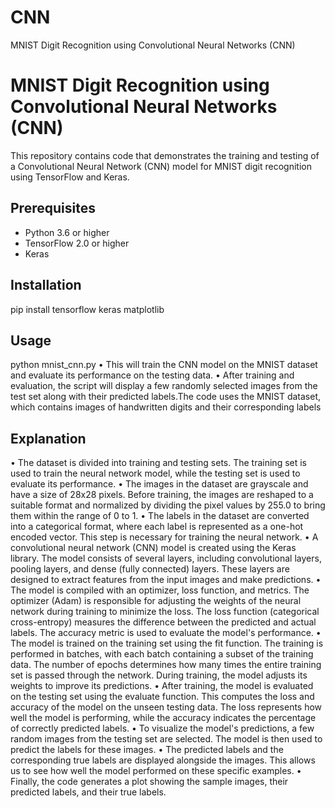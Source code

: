 # CNN
MNIST Digit Recognition using Convolutional Neural Networks (CNN)
# MNIST Digit Recognition using Convolutional Neural Networks (CNN)

This repository contains code that demonstrates the training and testing of a Convolutional Neural Network (CNN) model for MNIST digit recognition using TensorFlow and Keras.

## Prerequisites

- Python 3.6 or higher
- TensorFlow 2.0 or higher
- Keras

## Installation
pip install tensorflow keras matplotlib
## Usage
python mnist_cnn.py
•	This will train the CNN model on the MNIST dataset and evaluate its performance on the testing data.
•	After training and evaluation, the script will display a few randomly selected images from the test set along with their predicted labels.The code uses the MNIST dataset, which contains images of handwritten digits and their corresponding labels
## Explanation
•	The dataset is divided into training and testing sets. The training set is used to train the neural network model, while the testing set is used to evaluate its performance.
•	The images in the dataset are grayscale and have a size of 28x28 pixels. Before training, the images are reshaped to a suitable format and normalized by dividing the pixel values by 255.0 to bring them within the range of 0 to 1.
•	The labels in the dataset are converted into a categorical format, where each label is represented as a one-hot encoded vector. This step is necessary for training the neural network.
•	A convolutional neural network (CNN) model is created using the Keras library. The model consists of several layers, including convolutional layers, pooling layers, and dense (fully connected) layers. These layers are designed to extract features from the input images and make predictions.
•	The model is compiled with an optimizer, loss function, and metrics. The optimizer (Adam) is responsible for adjusting the weights of the neural network during training to minimize the loss. The loss function (categorical cross-entropy) measures the difference between the predicted and actual labels. The accuracy metric is used to evaluate the model's performance.
•	The model is trained on the training set using the fit function. The training is performed in batches, with each batch containing a subset of the training data. The number of epochs determines how many times the entire training set is passed through the network. During training, the model adjusts its weights to improve its predictions.
•	After training, the model is evaluated on the testing set using the evaluate function. This computes the loss and accuracy of the model on the unseen testing data. The loss represents how well the model is performing, while the accuracy indicates the percentage of correctly predicted labels.
•	To visualize the model's predictions, a few random images from the testing set are selected. The model is then used to predict the labels for these images.
•	The predicted labels and the corresponding true labels are displayed alongside the images. This allows us to see how well the model performed on these specific examples.
•	Finally, the code generates a plot showing the sample images, their predicted labels, and their true labels.

